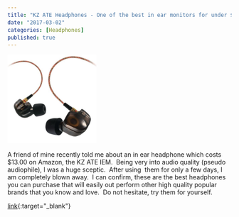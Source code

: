 ```yaml
---
title: "KZ ATE Headphones - One of the best in ear monitors for under $13!"
date: "2017-03-02"
categories: [Headphones]
published: true
---
```


<img src="images/61jFfdwnFFL._SX522_.jpg" alt="" width="200"/>

A friend of mine recently told me about an in ear headphone which costs $13.00 on Amazon, the KZ ATE IEM.  Being very into audio quality (pseudo audiophile), I was a huge sceptic.  After using  them for only a few days, I am completely blown away.  I can confirm, these are the best headphones you can purchase that will easily out perform other high quality popular brands that you know and love.  Do not hesitate, try them for yourself.

[link](https://www.amazon.com/KZ-Earphone-Headphones-Running-Microphone/dp/B00Y0F6IBG){:target="_blank"}
